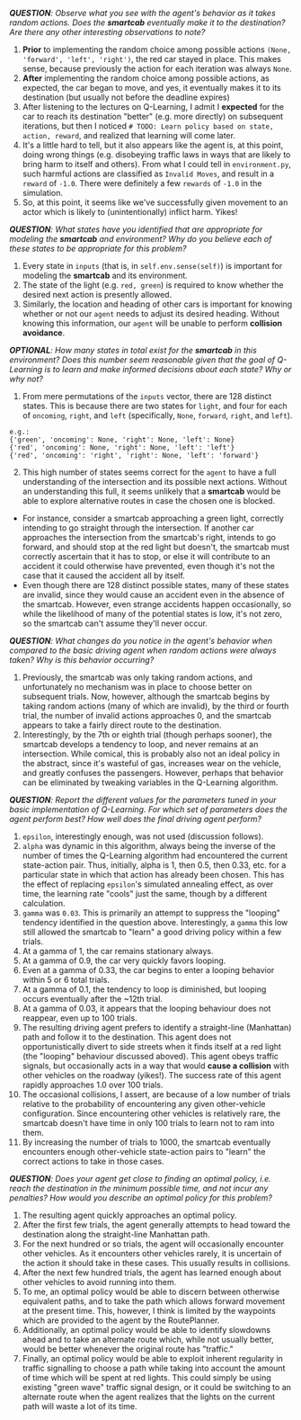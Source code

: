 _**QUESTION**: Observe what you see with the agent's behavior as it takes random actions. Does the **smartcab** eventually make it to the destination? Are there any other interesting observations to note?_  
1. **Prior** to implementing the random choice among possible actions `(None, 'forward', 'left', 'right')`, the red car stayed in place.  This makes sense, because previously the action for each iteration was always `None`.  
2. **After** implementing the random choice among possible actions, as expected, the car began to move, and yes, it eventually makes it to its destination (but usually not before the deadline expires)  
3. After listening to the lectures on Q-Learning, I admit I **expected** for the car to reach its destination "better" (e.g. more directly) on subsequent iterations, but then I noticed `# TODO: Learn policy based on state, action, reward`, and realized that learning will come later.  
4. It's a little hard to tell, but it also appears like the agent is, at this point, doing wrong things (e.g. disobeying traffic laws in ways that are likely to bring harm to itself and others).  From what I could tell in `environment.py`, such harmful actions are classified as `Invalid Moves`, and result in a `reward` of `-1.0`.  There were definitely a few `rewards` of `-1.0` in the simulation.  
5. So, at this point, it seems like we've successfully given movement to an actor which is likely to (unintentionally) inflict harm.  Yikes!

_**QUESTION**: What states have you identified that are appropriate for modeling the **smartcab** and environment? Why do you believe each of these states to be appropriate for this problem?_  
1. Every state in `inputs` (that is, in `self.env.sense(self)`) is important for modeling the **smartcab** and its environment.  
 1. The state of the light (e.g. `red, green`) is required to know whether the desired next action is presently allowed.  
 2. Similarly, the location and heading of other cars is important for knowing whether or not our `agent` needs to adjust its desired heading.  Without knowing this information, our `agent` will be unable to perform **collision avoidance**.

_**OPTIONAL**: How many states in total exist for the **smartcab** in this environment? Does this number seem reasonable given that the goal of Q-Learning is to learn and make informed decisions about each state? Why or why not?_  
1. From mere permutations of the `inputs` vector, there are 128 distinct states.  This is because there are two states for `light`, and four for each of `oncoming`, `right`, and `left` (specifically, `None`, `forward`, `right`, and `left`).  
```
e.g.:
{'green', 'oncoming': None, 'right': None, 'left': None}
{'red', 'oncoming': None, 'right': None, 'left': 'left'}
{'red', 'oncoming': 'right', 'right': None, 'left': 'forward'}
```  
2. This high number of states seems correct for the `agent` to have a full understanding of the intersection and its possible next actions.  Without an understanding this full, it seems unlikely that a **smartcab** would be able to explore alternative routes in case the chosen one is blocked.  
 * For instance, consider a smartcab approaching a green light, correctly intending to go straight through the intersection.  If another car approaches the intersection from the smartcab's right, intends to go forward, and should stop at the red light but doesn't, the smartcab must correctly ascertain that it has to stop, or else it will contribute to an accident it could otherwise have prevented, even though it's not the case that it caused the accident all by itself.  
 * Even though there are 128 distinct possible states, many of these states are invalid, since they would cause an accident even in the absence of the smartcab.  However, even strange accidents happen occasionally, so while the likelihood of many of the potential states is low, it's not zero, so the smartcab can't assume they'll never occur.

_**QUESTION**: What changes do you notice in the agent's behavior when compared to the basic driving agent when random actions were always taken? Why is this behavior occurring?_  
1. Previously, the smartcab was only taking random actions, and unfortunately no mechanism was in place to choose better on subsequent trials.  Now, however, although the smartcab begins by taking random actions (many of which are invalid), by the third or fourth trial, the number of invalid actions approaches 0, and the smartcab appears to take a fairly direct route to the destination.  
2. Interestingly, by the 7th or eighth trial (though perhaps sooner), the smartcab develops a tendency to loop, and never remains at an intersection.  While comical, this is probably also not an ideal policy in the abstract, since it's wasteful of gas, increases wear on the vehicle, and greatly confuses the passengers.  However, perhaps that behavior can be eliminated by tweaking variables in the Q-Learning algorithm.

_**QUESTION**: Report the different values for the parameters tuned in your basic implementation of Q-Learning. For which set of parameters does the agent perform best? How well does the final driving agent perform?_  
1. `epsilon`, interestingly enough, was not used (discussion follows).  
2. `alpha` was dynamic in this algorithm, always being the inverse of the number of times the Q-Learning algorithm had encountered the current state-action pair.  Thus, initially, alpha is 1, then 0.5, then 0.33, etc. for a particular state in which that action has already been chosen.  This has the effect of replacing `epsilon`'s simulated annealing effect, as over time, the learning rate "cools" just the same, though by a different calculation.  
3. `gamma` was `0.03`.  This is primarily an attempt to suppress the "looping" tendency identified in the question above.  Interestingly, a `gamma` this low still allowed the smartcab to "learn" a good driving policy within a few trials.  
 1. At a gamma of 1, the car remains stationary always.  
 2. At a gamma of 0.9, the car very quickly favors looping.  
 3. Even at a gamma of 0.33, the car begins to enter a looping behavior within 5 or 6 total trials.  
 4. At a gamma of 0.1, the tendency to loop is diminished, but looping occurs eventually after the ~12th trial.  
 5. At a gamma of 0.03, it appears that the looping behaviour does not reappear, even up to 100 trials.  
4. The resulting driving agent prefers to identify a straight-line (Manhattan) path and follow it to the destination.  This agent does not opportunistically divert to side streets when it finds itself at a red light (the "looping" behaviour discussed aboved).  This agent obeys traffic signals, but occasionally acts in a way that would **cause a collision** with other vehicles on the roadway (yikes!).  The success rate of this agent rapidly approaches 1.0 over 100 trials.  
5. The occasional collisions, I assert, are because of a low number of trials relative to the probability of encountering any given other-vehicle configuration.  Since encountering other vehicles is relatively rare, the smartcab doesn't have time in only 100 trials to learn not to ram into them.  
6. By increasing the number of trials to 1000, the smartcab eventually encounters enough other-vehicle state-action pairs to "learn" the correct actions to take in those cases.

_**QUESTION**: Does your agent get close to finding an optimal policy, i.e. reach the destination in the minimum possible time, and not incur any penalties? How would you describe an optimal policy for this problem?_  
1. The resulting agent quickly approaches an optimal policy.  
 1. After the first few trials, the agent generally attempts to head toward the destination along the straight-line Manhattan path.  
 2. For the next hundred or so trials, the agent will occasionally encounter other vehicles.  As it encounters other vehicles rarely, it is uncertain of the action it should take in these cases.  This usually results in collisions.  
 3. After the next few hundred trials, the agent has learned enough about other vehicles to avoid running into them.
2. To me, an optimal policy would be able to discern between otherwise equivalent paths, and to take the path which allows forward movement at the present time.  This, however, I think is limited by the waypoints which are provided to the agent by the RoutePlanner.  
3. Additionally, an optimal policy would be able to identify slowdowns ahead and to take an alternate route which, while not usually better, would be better whenever the original route has "traffic."
4. Finally, an optimal policy would be able to exploit inherent regularity in traffic signalling to choose a path while taking into account the amount of time which will be spent at red lights.  This could simply be using existing "green wave" traffic signal design, or it could be switching to an alternate route when the agent realizes that the lights on the current path will waste a lot of its time.
